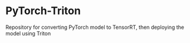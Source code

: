# PyTorch-Triton
Repository for converting PyTorch model to TensorRT, then deploying the model using Triton
